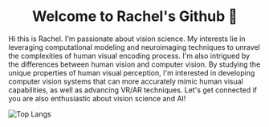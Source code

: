 <h1 align="center">Welcome to Rachel's Github 👋</h1>

Hi this is Rachel. I'm passionate about vision science. My interests lie in leveraging computational modeling and neuroimaging techniques to unravel the complexities of human visual encoding process. I'm also intrigued by the differences between human vision and computer vision. By studying the unique properties of human visual perception, I'm interested in developing computer vision systems that can more accurately mimic human visual capabilities, as well as advancing VR/AR techniques. Let's get connected if you are also enthusiastic about vision science and AI!

![Top Langs](https://github-readme-stats.vercel.app/api/top-langs/?username=RachelQyChen&layout=compact&bg_color=00000000)

